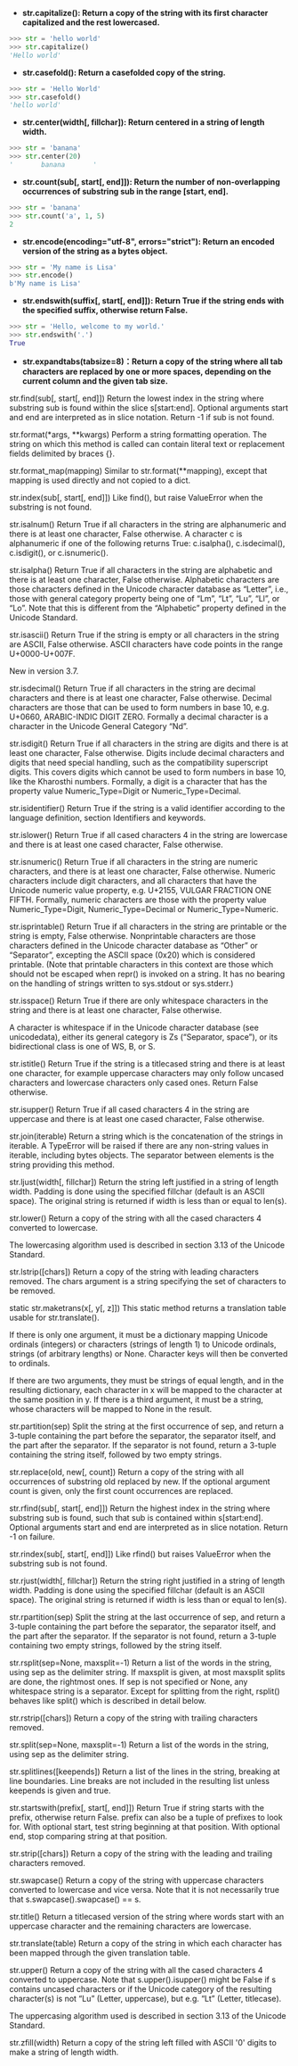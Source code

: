 * **str.capitalize(): Return a copy of the string with its first character capitalized and the rest lowercased.**

```python
>>> str = 'hello world'
>>> str.capitalize()
'Hello world'
```

* **str.casefold(): Return a casefolded copy of the string.**

```python
>>> str = 'Hello World'
>>> str.casefold()
'hello world'
```

* **str.center(width[, fillchar]): Return centered in a string of length width.**

```python
>>> str = 'banana'
>>> str.center(20)
'       banana       '
```

* **str.count(sub[, start[, end]]): Return the number of non-overlapping occurrences of substring sub in the range [start, end].**

```python
>>> str = 'banana'
>>> str.count('a', 1, 5)
2
```

* **str.encode(encoding="utf-8", errors="strict"): Return an encoded version of the string as a bytes object.**

```python
>>> str = 'My name is Lisa'
>>> str.encode()
b'My name is Lisa'
```
* **str.endswith(suffix[, start[, end]]): Return True if the string ends with the specified suffix, otherwise return False.**

```python
>>> str = 'Hello, welcome to my world.'
>>> str.endswith('.')
True
```

* **str.expandtabs(tabsize=8)：Return a copy of the string where all tab characters are replaced by one or more spaces, depending on the current column and the given tab size.**


str.find(sub[, start[, end]])
Return the lowest index in the string where substring sub is found within the slice s[start:end]. Optional arguments start and end are interpreted as in slice notation. Return -1 if sub is not found.

str.format(*args, **kwargs)
Perform a string formatting operation. The string on which this method is called can contain literal text or replacement fields delimited by braces {}.

str.format_map(mapping)
Similar to str.format(**mapping), except that mapping is used directly and not copied to a dict.

str.index(sub[, start[, end]])
Like find(), but raise ValueError when the substring is not found.

str.isalnum()
Return True if all characters in the string are alphanumeric and there is at least one character, False otherwise. A character c is alphanumeric if one of the following returns True: c.isalpha(), c.isdecimal(), c.isdigit(), or c.isnumeric().

str.isalpha()
Return True if all characters in the string are alphabetic and there is at least one character, False otherwise. Alphabetic characters are those characters defined in the Unicode character database as “Letter”, i.e., those with general category property being one of “Lm”, “Lt”, “Lu”, “Ll”, or “Lo”. Note that this is different from the “Alphabetic” property defined in the Unicode Standard.

str.isascii()
Return True if the string is empty or all characters in the string are ASCII, False otherwise. ASCII characters have code points in the range U+0000-U+007F.

New in version 3.7.

str.isdecimal()
Return True if all characters in the string are decimal characters and there is at least one character, False otherwise. Decimal characters are those that can be used to form numbers in base 10, e.g. U+0660, ARABIC-INDIC DIGIT ZERO. Formally a decimal character is a character in the Unicode General Category “Nd”.

str.isdigit()
Return True if all characters in the string are digits and there is at least one character, False otherwise. Digits include decimal characters and digits that need special handling, such as the compatibility superscript digits. This covers digits which cannot be used to form numbers in base 10, like the Kharosthi numbers. Formally, a digit is a character that has the property value Numeric_Type=Digit or Numeric_Type=Decimal.

str.isidentifier()
Return True if the string is a valid identifier according to the language definition, section Identifiers and keywords.

str.islower()
Return True if all cased characters 4 in the string are lowercase and there is at least one cased character, False otherwise.

str.isnumeric()
Return True if all characters in the string are numeric characters, and there is at least one character, False otherwise. Numeric characters include digit characters, and all characters that have the Unicode numeric value property, e.g. U+2155, VULGAR FRACTION ONE FIFTH. Formally, numeric characters are those with the property value Numeric_Type=Digit, Numeric_Type=Decimal or Numeric_Type=Numeric.

str.isprintable()
Return True if all characters in the string are printable or the string is empty, False otherwise. Nonprintable characters are those characters defined in the Unicode character database as “Other” or “Separator”, excepting the ASCII space (0x20) which is considered printable. (Note that printable characters in this context are those which should not be escaped when repr() is invoked on a string. It has no bearing on the handling of strings written to sys.stdout or sys.stderr.)

str.isspace()
Return True if there are only whitespace characters in the string and there is at least one character, False otherwise.

A character is whitespace if in the Unicode character database (see unicodedata), either its general category is Zs (“Separator, space”), or its bidirectional class is one of WS, B, or S.

str.istitle()
Return True if the string is a titlecased string and there is at least one character, for example uppercase characters may only follow uncased characters and lowercase characters only cased ones. Return False otherwise.

str.isupper()
Return True if all cased characters 4 in the string are uppercase and there is at least one cased character, False otherwise.

str.join(iterable)
Return a string which is the concatenation of the strings in iterable. A TypeError will be raised if there are any non-string values in iterable, including bytes objects. The separator between elements is the string providing this method.

str.ljust(width[, fillchar])
Return the string left justified in a string of length width. Padding is done using the specified fillchar (default is an ASCII space). The original string is returned if width is less than or equal to len(s).

str.lower()
Return a copy of the string with all the cased characters 4 converted to lowercase.

The lowercasing algorithm used is described in section 3.13 of the Unicode Standard.

str.lstrip([chars])
Return a copy of the string with leading characters removed. The chars argument is a string specifying the set of characters to be removed.

static str.maketrans(x[, y[, z]])
This static method returns a translation table usable for str.translate().

If there is only one argument, it must be a dictionary mapping Unicode ordinals (integers) or characters (strings of length 1) to Unicode ordinals, strings (of arbitrary lengths) or None. Character keys will then be converted to ordinals.

If there are two arguments, they must be strings of equal length, and in the resulting dictionary, each character in x will be mapped to the character at the same position in y. If there is a third argument, it must be a string, whose characters will be mapped to None in the result.

str.partition(sep)
Split the string at the first occurrence of sep, and return a 3-tuple containing the part before the separator, the separator itself, and the part after the separator. If the separator is not found, return a 3-tuple containing the string itself, followed by two empty strings.

str.replace(old, new[, count])
Return a copy of the string with all occurrences of substring old replaced by new. If the optional argument count is given, only the first count occurrences are replaced.

str.rfind(sub[, start[, end]])
Return the highest index in the string where substring sub is found, such that sub is contained within s[start:end]. Optional arguments start and end are interpreted as in slice notation. Return -1 on failure.

str.rindex(sub[, start[, end]])
Like rfind() but raises ValueError when the substring sub is not found.

str.rjust(width[, fillchar])
Return the string right justified in a string of length width. Padding is done using the specified fillchar (default is an ASCII space). The original string is returned if width is less than or equal to len(s).

str.rpartition(sep)
Split the string at the last occurrence of sep, and return a 3-tuple containing the part before the separator, the separator itself, and the part after the separator. If the separator is not found, return a 3-tuple containing two empty strings, followed by the string itself.

str.rsplit(sep=None, maxsplit=-1)
Return a list of the words in the string, using sep as the delimiter string. If maxsplit is given, at most maxsplit splits are done, the rightmost ones. If sep is not specified or None, any whitespace string is a separator. Except for splitting from the right, rsplit() behaves like split() which is described in detail below.

str.rstrip([chars])
Return a copy of the string with trailing characters removed. 

str.split(sep=None, maxsplit=-1)
Return a list of the words in the string, using sep as the delimiter string. 

str.splitlines([keepends])
Return a list of the lines in the string, breaking at line boundaries. Line breaks are not included in the resulting list unless keepends is given and true.

str.startswith(prefix[, start[, end]])
Return True if string starts with the prefix, otherwise return False. prefix can also be a tuple of prefixes to look for. With optional start, test string beginning at that position. With optional end, stop comparing string at that position.

str.strip([chars])
Return a copy of the string with the leading and trailing characters removed. 

str.swapcase()
Return a copy of the string with uppercase characters converted to lowercase and vice versa. Note that it is not necessarily true that s.swapcase().swapcase() == s.

str.title()
Return a titlecased version of the string where words start with an uppercase character and the remaining characters are lowercase.

str.translate(table)
Return a copy of the string in which each character has been mapped through the given translation table.

str.upper()
Return a copy of the string with all the cased characters 4 converted to uppercase. Note that s.upper().isupper() might be False if s contains uncased characters or if the Unicode category of the resulting character(s) is not “Lu” (Letter, uppercase), but e.g. “Lt” (Letter, titlecase).

The uppercasing algorithm used is described in section 3.13 of the Unicode Standard.

str.zfill(width)
Return a copy of the string left filled with ASCII '0' digits to make a string of length width. 
